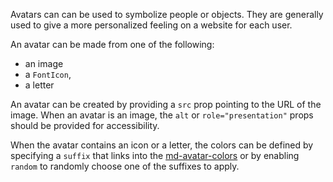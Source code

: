 Avatars can can be used to symbolize people or objects. They are generally used to give a more personalized
feeling on a website for each user.

An avatar can be made from one of the following:
- an image
- a `FontIcon`,
- a letter

An avatar can be created by providing a `src` prop pointing to the URL of the image.
When an avatar is an image, the `alt` or `role="presentation"` props should be provided
for accessibility.

When the avatar contains an icon or a letter, the colors can be defined by specifying a `suffix` that links into the
[md-avatar-colors](/components/avatars?tab=2#variable-md-avatar-colors) or by enabling `random` to randomly choose
one of the suffixes to apply.
